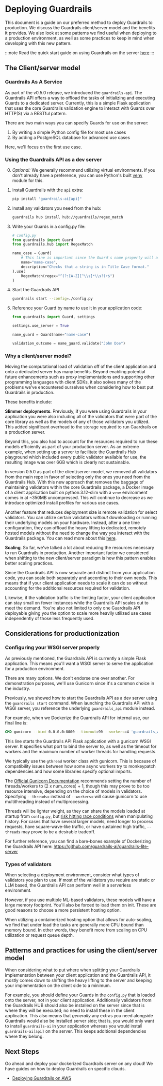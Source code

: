 # Deploying Guardrails

This document is a guide on our preferred method to deploy Guardrails to production.  We discuss the Guardrails client/server model and the benefits it provides.  We also look at some patterns we find useful when deploying to a production environment, as well as some practices to keep in mind when developing with this new pattern.

:::note
Read the quick start guide on using Guardrails on the server [here](https://www.guardrailsai.com/docs/getting_started/guardrails_server)
:::

## The Client/server model

### Guardrails As A Service

As part of the v0.5.0 release, we introduced the `guardrails-api`.  The Guardrails API offers a way to offload the tasks of initializing and executing Guards to a dedicated server. Currently, this is a simple Flask application that uses the core Guardrails validation engine to interact with Guards over HTTP(S) via a RESTful pattern.  

There are two main ways you can specify Guards for use on the server:

1. By writing a simple Python config file for most use cases
2. By adding a PostgreSQL database for advanced use cases

Here, we'll focus on the first use case.

### Using the Guardrails API as a dev server

0. *Optional:* We generally recommend utilizing virtual environments.  If you don't already have a preference, you can use Python's built [venv](https://docs.python.org/3/library/venv.html) module for this.

1. Install Guardrails with the `api` extra:
    ```sh
    pip install "guardrails-ai[api]"
    ```

2. Install any validators you need from the hub:
    ```sh
    guardrails hub install hub://guardrails/regex_match
    ```

3. Write your Guards in a config.py file:
    ```py
    # config.py
    from guardrails import Guard
    from guardrails.hub import RegexMatch

    name_case = Guard(
        # This line is important since the Guard's name property will act as the primary key for lookup.
        name="name-case",
        description="Checks that a string is in Title Case format."
    ).use(
        RegexMatch(regex="^(?:[A-Z][^\\s]*\\s?)+$")
    )
    ```

4. Start the Guardrails API
    ```sh
    guardrails start --config=./config.py
    ```

5. Reference your Guard by name to use it in your application code:
    ```py
    from guardrails import Guard, settings

    settings.use_server = True

    name_guard = Guard(name="name-case")

    validation_outcome = name_guard.validate("John Doe")
    ```

### Why a client/server model?

Moving the computational load of validation off of the client application and onto a dedicated server has many benefits. Beyond enabling potential future enhancements such as proxy implementations and supporting other programming languages with client SDKs, it also solves many of the problems we've encountered ourselves when considering how to best put Guardrails in production.

These benefits include:

**Slimmer deployments**. Previously, if you were using Guardrails in your application you were also including all of the validators that were part of the core library as well as the models of any of those validators you utilized.  This added significant overhead to the storage required to run Guardrails on a production server.  

Beyond this, you also had to account for the resources required to run these models efficiently as part of your production server.  As an extreme example, when setting up a server to facilitate the Guardrails Hub playground which included every public validator available for use, the resulting image was over 6GB which is clearly not sustainable.

In version 0.5.0 as part of the client/server model, we removed all validators from the main repo in favor of selecting only the ones you need from the Guardrails Hub.  With this new approach that removes the baggage of maintaining validators within the core Guardrails package, a Docker image of a client application built on python:3.12-slim with a `venv` environment comes in at ~350MB uncompressed.  This will continue to decrease as we introduce optimized install profiles for various use cases.

Another feature that reduces deployment size is remote validation for select validators. You can utilize certain validators _without_ downloading or running their underlying models on your hardware.  Instead, after a one time configuration, they can offload the heavy lifting to dedicated, remotely hosted models without the need to change the way you interact with the Guardrails package.  You can read more about this [here](/concepts/remote_validation_inference).

**Scaling**. So far, we've talked a lot about reducing the resources necessary to run Guardrails in production.  Another important factor we considered when shifting to the new client/server paradigm is how this pattern enables better scaling practices.  

Since the Guardrails API is now separate and distinct from your application code, you can scale both separately and according to their own needs.  This means that if your client application needs to scale it can do so without accounting for the additional resources required for validation.  

Likewise, if the validation traffic is the limiting factor, your client application can stay small on fewer instances while the Guardrails API scales out to meet the demand.  You're also not limited to only one Guardrails API deployable giving you the option to scale more heavily utilized use cases independently of those less frequently used.


## Considerations for productionization

### Configuring your WSGI server properly

As previously mentioned, the Guardrails API is currently a simple Flask application.  This means you'll want a WSGI server to serve the application for a production environment.  

There are many options. We don't endorse one over another.  For demonstration purposes, we'll use Gunicorn since it's a common choice in the industry.

Previously, we showed how to start the Guardrails API as a dev server using the `guardrails start` command.  When launching the Guardrails API with a WSGI server, you reference the underlying `guardrails_api` module instead.  

For example, when we Dockerize the Guardrails API for internal use, our final line is:

```Dockerfile
CMD gunicorn --bind 0.0.0.0:8000 --timeout=90 --workers=4 'guardrails_api.app:create_app(None, "config.py")'
```

This line starts the Guardrails API Flask application with a gunicorn WSGI server.  It specifies what port to bind the server to, as well as the timeout for workers and the maximum number of worker threads for handling requests.  

We typically use the `gthread` worker class with gunicorn. This is because of compatibility issues between how some async workers try to monkeypatch dependencies and how some libraries specify optional imports.

The [Official Gunicorn Documentation](https://docs.gunicorn.org/en/latest/design.html#how-many-workers) recommends setting the number of threads/workers to (2 x num_cores) + 1, though this may prove to be too resource intensive, depending on the choice of models in validators.  Specifying `--threads=` instead of `--workers=` will cause gunicorn to use multithreading instead of multiprocessing.  

Threads will be lighter weight, as they can share the models loaded at startup from `config.py`, but [risk hitting race conditions](https://github.com/guardrails-ai/guardrails/discussions/899) when manipulating history.  For cases that have several larger models, need longer to process requests, have square-wave-like traffic, or have sustained high traffic, `--threads` may prove to be a desirable tradeoff.     

For further reference, you can find a bare-bones example of Dockerizing the Guardrails API here: https://github.com/guardrails-ai/guardrails-lite-server

### Types of validators

When selecting a deployment environment, consider what types of validators you plan to use. If most of the validators you require are static or LLM based, the Guardrails API can perform well in a serverless environment.  

However, if you use multiple ML-based validators, these models will have a large memory footprint. You'll also be forced to load them on init. These are good reasons to choose a more persistent hosting option.  

When utilizing a containerized hosting option that allows for auto-scaling, we find that under load the tasks are generally more CPU bound than memory bound. In other words, they benefit more from scaling on CPU utilization or request queue depth.

## Patterns and practices for using the client/server model

When considering what to put where when splitting your Guardrails implementation between your client application and the Guardrails API, it mostly comes down to shifting the heavy lifting to the server and keeping your implementation on the client side to a minimum.

For example, you should define your Guards in the `config.py` that is loaded onto the server, not in your client application.  Additionally validators from the Guardrails HUB should also be installed on the server since that is where they will be executed; no need to install these in the client application.  This also means that _generally_ any extras you need alongside Guardrails would also be installed server side; that is, you would only want to install `guardrails-ai` in your application whereas you would install `guardrails-ai[api]` on the server.  This keeps additional dependencies where they belong.


## Next Steps

Go ahead and deploy your dockerized Guardrails server on any cloud! We have guides on how to deploy Guardrails on specific clouds.

- [Deploying Guardrails on AWS](https://www.guardrailsai.com/docs/how_to_guides/deploying_aws)